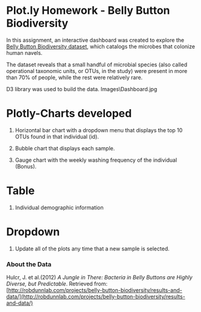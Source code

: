 # Plot.ly Homework - Belly Button Biodiversity

In this assignment, an interactive dashboard was created to explore the [Belly Button Biodiversity dataset](http://robdunnlab.com/projects/belly-button-biodiversity/), which catalogs the microbes that colonize human navels.

The dataset reveals that a small handful of microbial species (also called operational taxonomic units, or OTUs, in the study) were present in more than 70% of people, while the rest were relatively rare.

D3 library was used to build the data.
Images\Dashboard.jpg

  # Plotly-Charts developed

1. Horizontal bar chart with a dropdown menu that displays the top 10 OTUs found in that individual (id).

2. Bubble chart that displays each sample.

3. Gauge chart with the weekly washing frequency of the individual (Bonus).

  # Table
1. Individual demographic information


  # Dropdown
1. Update all of the plots any time that a new sample is selected.


### About the Data

Hulcr, J. et al.(2012) _A Jungle in There: Bacteria in Belly Buttons are Highly Diverse, but Predictable_. Retrieved from: [http://robdunnlab.com/projects/belly-button-biodiversity/results-and-data/](http://robdunnlab.com/projects/belly-button-biodiversity/results-and-data/)

